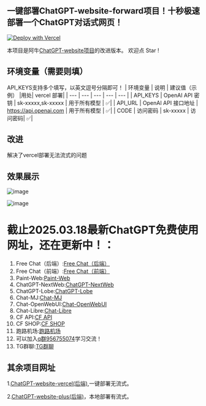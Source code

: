 ## 一键部署ChatGPT-website-forward项目！十秒极速部署一个ChatGPT对话式网页！
[![Deploy with Vercel](https://vercel.com/button)](https://vercel.com/import/project?template=https://github.com/buwanyuanshen/ChatGPT-website-forward-vercel)

本项目是阿牛[ChatGPT-website项目](https://github.com/Aniuyyds/ChatGPT-website)的改进版本。
欢迎点 Star ! 
## 环境变量（需要则填）
API_KEYS支持多个填写，以英文逗号分隔即可！
| 环境变量 | 说明 | 建议值（示例） |用处| vercel 部署|
| --- | --- | --- | --- | --- |
| API_KEYS | OpenAI API 密钥 |  sk-xxxxx,sk-xxxxx | 用于所有模型 |  ✅|
| API_URL | OpenAI API 接口地址 | https://api.openai.com | 用于所有模型 |  ✅|
| CODE | 访问密码 |  sk-xxxxx | 访问密码|  ✅|
## 改进
解决了vercel部署无法流式的问题
## 效果展示
![image](https://github.com/user-attachments/assets/1aae3729-4919-401c-83e1-4613b17c1670)

![image](https://github.com/user-attachments/assets/347466a0-3b83-484b-b17d-2feb0de1d29e)


# 截止2025.03.18最新ChatGPT免费使用网址，还在更新中！：
1. Free Chat（后端）:[Free Chat（后端）](https://f2.gpt7.icu)
2. Free Chat（前端）:[Free Chat（前端）](https://f1.gpt7.icu) 
3. Paint-Web:[Paint-Web](https://paint.gpt7.icu) 
4. ChatGPT-NextWeb:[ChatGPT-NextWeb](https://next.gpt7.icu)
5. ChatGPT-Lobe:[ChatGPT-Lobe](https://lobe.gpt7.icu)
6. Chat-MJ:[Chat-MJ](https://mj.gpt7.icu)
7. Chat-OpenWebUI:[Chat-OpenWebUI](https://open.gpt7.icu)
8. Chat-Libre:[Chat-Libre](https://libre.gpt7.icu)  
9. CF API:[CF API](https://api.gpt7.icu)
10. CF SHOP:[CF SHOP](https://shop.gpt7.icu)
11. 跑路机场:[跑路机场](https://v2.gpt7.icu)
12. 可以加入[q群956755074](https://qm.qq.com/cgi-bin/qm/qr?authKey=dBz7wtzXpg5Q1%2F65h4FUudBeLnbOqRzyTsu0t8Jtg0aD%2FWlUv9ilOaGUDxJ8mVJC&k=486Bm9k6xYTodQfqo8DtY2xaK76e4Oh-&noverify=0&group_code=956755074)学习交流！
13. TG群聊:[TG群聊](https://t.me/fggpt)

## 其余项目网址
1.[ChatGPT-website-vercel(后端)](https://github.com/buwanyuanshen/ChatGPT-website-vercel),一键部署无流式。

2.[ChatGPT-website-plus(后端)](https://github.com/buwanyuanshen/ChatGPT-website-plus)，本地部署有流式。
